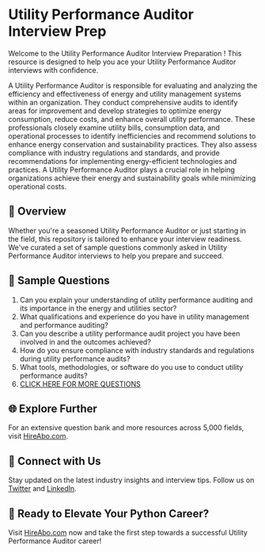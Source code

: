 # Utility Performance Auditor Interview Prep

Welcome to the Utility Performance Auditor Interview Preparation ! This resource is designed to help you ace your Utility Performance Auditor interviews with confidence.

A Utility Performance Auditor is responsible for evaluating and analyzing the efficiency and effectiveness of energy and utility management systems within an organization. They conduct comprehensive audits to identify areas for improvement and develop strategies to optimize energy consumption, reduce costs, and enhance overall utility performance. These professionals closely examine utility bills, consumption data, and operational processes to identify inefficiencies and recommend solutions to enhance energy conservation and sustainability practices. They also assess compliance with industry regulations and standards, and provide recommendations for implementing energy-efficient technologies and practices. A Utility Performance Auditor plays a crucial role in helping organizations achieve their energy and sustainability goals while minimizing operational costs.

## 🚀 Overview

Whether you're a seasoned Utility Performance Auditor or just starting in the field, this repository is tailored to enhance your interview readiness. We've curated a set of sample questions commonly asked in Utility Performance Auditor interviews to help you prepare and succeed.

## 📝 Sample Questions

1. Can you explain your understanding of utility performance auditing and its importance in the energy and utilities sector?
2. What qualifications and experience do you have in utility management and performance auditing?
3. Can you describe a utility performance audit project you have been involved in and the outcomes achieved?
4. How do you ensure compliance with industry standards and regulations during utility performance audits?
5. What tools, methodologies, or software do you use to conduct utility performance audits?
6. [CLICK HERE FOR MORE QUESTIONS](https://hireabo.com/job/20_2_24/Utility%20Performance%20Auditor)

## 🌐 Explore Further

For an extensive question bank and more resources across 5,000 fields, visit [HireAbo.com](https://www.hireabo.com).

## 📱 Connect with Us

Stay updated on the latest industry insights and interview tips. Follow us on [Twitter](https://twitter.com/hireabo) and [LinkedIn](https://www.linkedin.com/in/hire-abo-3609972a8/).

## 🚀 Ready to Elevate Your Python Career?

Visit [HireAbo.com](https://www.hireabo.com) now and take the first step towards a successful Utility Performance Auditor career!